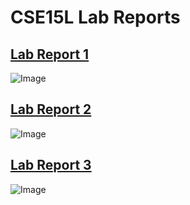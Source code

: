 # CSE15L Lab Reports
## [Lab Report 1](https://maotcha.github.io/cse15l-lab-reports/lab-report-1-week-2.html)


![Image](https://th-thumbnailer.cdn-si-edu.com/bZAar59Bdm95b057iESytYmmAjI=/1400x1050/filters:focal(594x274:595x275)/https://tf-cmsv2-smithsonianmag-media.s3.amazonaws.com/filer/95/db/95db799b-fddf-4fde-91f3-77024442b92d/egypt_kitty_social.jpg)

## [Lab Report 2](https://maotcha.github.io/cse15l-lab-reports/lab-report-2-week-4.html)


![Image](https://th-thumbnailer.cdn-si-edu.com/ZUkkPQdCmXn_G3CTIxDD2-G0K0c=/fit-in/1072x0/filters:focal(1782x1645:1783x1646)/https://tf-cmsv2-smithsonianmag-media.s3.amazonaws.com/filer/9d/e2/9de20442-cd60-48c0-8f8f-5e816b374c04/parisian_lady_ch_5.jpg)

## [Lab Report 3](https://maotcha.github.io/cse15l-lab-reports/lab-report-3-week-6s.html)


![Image](https://i.pinimg.com/736x/ed/08/bf/ed08bf6bff9e2e870d96b976c23829c8.jpg)



